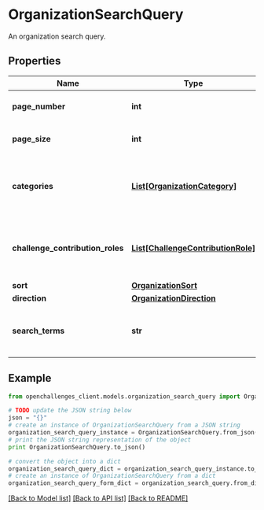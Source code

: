 # OrganizationSearchQuery

An organization search query.

## Properties

| Name                             | Type                                                                | Description                                                          | Notes                       |
| -------------------------------- | ------------------------------------------------------------------- | -------------------------------------------------------------------- | --------------------------- |
| **page_number**                  | **int**                                                             | The page number.                                                     | [optional] [default to 0]   |
| **page_size**                    | **int**                                                             | The number of items in a single page.                                | [optional] [default to 100] |
| **categories**                   | [**List[OrganizationCategory]**](OrganizationCategory.md)           | The array of organization categories used to filter the results.     | [optional]                  |
| **challenge_contribution_roles** | [**List[ChallengeContributionRole]**](ChallengeContributionRole.md) | An array of challenge contribution roles used to filter the results. | [optional]                  |
| **sort**                         | [**OrganizationSort**](OrganizationSort.md)                         |                                                                      | [optional]                  |
| **direction**                    | [**OrganizationDirection**](OrganizationDirection.md)               |                                                                      | [optional]                  |
| **search_terms**                 | **str**                                                             | A string of search terms used to filter the results.                 | [optional]                  |

## Example

```python
from openchallenges_client.models.organization_search_query import OrganizationSearchQuery

# TODO update the JSON string below
json = "{}"
# create an instance of OrganizationSearchQuery from a JSON string
organization_search_query_instance = OrganizationSearchQuery.from_json(json)
# print the JSON string representation of the object
print OrganizationSearchQuery.to_json()

# convert the object into a dict
organization_search_query_dict = organization_search_query_instance.to_dict()
# create an instance of OrganizationSearchQuery from a dict
organization_search_query_form_dict = organization_search_query.from_dict(organization_search_query_dict)
```

[[Back to Model list]](../README.md#documentation-for-models) [[Back to API list]](../README.md#documentation-for-api-endpoints) [[Back to README]](../README.md)
